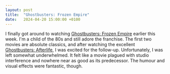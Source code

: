 ```yaml
---
layout: post
title:  "Ghostbusters: Frozen Empire"
date:   2024-04-20 15:00:00 +0100
---
```


I finally got around to watching [Ghostbusters: Frozen Empire](https://www.imdb.com/title/tt21235248/) earlier this week. I'm a child of the 80s and still adore the franchise. The first two movies are absolute classics, and after watching the excellent [Ghostbusters: Afterlife](https://www.imdb.com/title/tt4513678/), I was excited for the follow-up. Unfortunately, I was left somewhat underwhelmed. It felt like a movie plagued with studio interference and nowhere near as good as its predecessor. The humour and visual effects were fantastic, though.
